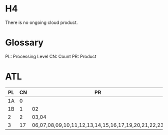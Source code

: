 # H4

There is no ongoing cloud product.

# Glossary
PL: Processing Level
CN: Count
PR: Product

# ATL

|PL|CN|PR|
|--|--|--|
|1A|0 |  |
|1B|1 |02|
|2 |2 |03,04|
|3 |17|06,07,08,09,10,11,12,13,14,15,16,17,19,20,21,22,23|

